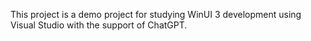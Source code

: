 This project is a demo project for studying WinUI 3 development using Visual Studio with the support of ChatGPT.
